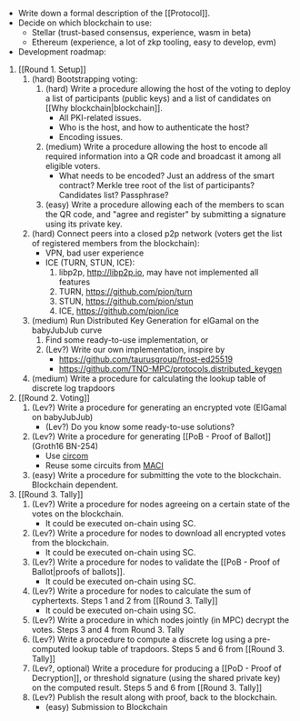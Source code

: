 - Write down a formal description of the [[Protocol]].
- Decide on which blockchain to use:
	- Stellar (trust-based consensus, experience, wasm in beta)
	- Ethereum (experience, a lot of zkp tooling, easy to develop, evm)
- Development roadmap:
1. [[Round 1. Setup]]
	1. (hard) Bootstrapping voting:
		1. (hard) Write a procedure allowing the host of the voting to deploy a list of participants (public keys) and a list of candidates on [[Why blockchain|blockchain]].
			  - All PKI-related issues.
			  - Who is the host, and how to authenticate the host? 
			  - Encoding issues.
		2. (medium) Write a procedure allowing the host to encode all required information into a QR code and broadcast it among all eligible voters. 
			  - What needs to be encoded? Just an address of the smart contract? Merkle tree root of the list of participants? Candidates list? Passphrase?
		3. (easy) Write a procedure allowing each of the members to scan the QR code, and "agree and register" by submitting a signature using its private key.  
	2. (hard) Connect peers into a closed p2p network (voters get the list of registered members from the blockchain):
		- VPN, bad user experience
		- ICE (TURN, STUN, ICE):
			1. libp2p, http://libp2p.io, may have not implemented all features
			2. TURN, https://github.com/pion/turn
			3. STUN, https://github.com/pion/stun
			4. ICE, https://github.com/pion/ice
	3. (medium) Run Distributed Key Generation for elGamal on the babyJubJub curve
		1. Find some ready-to-use implementation, or
		2. (Lev?) Write our own implementation, inspire by
			- https://github.com/taurusgroup/frost-ed25519
			- https://github.com/TNO-MPC/protocols.distributed_keygen
	4. (medium) Write a procedure for calculating the lookup table of discrete log trapdoors
2. [[Round 2. Voting]]
	1. (Lev?) Write a procedure for generating an encrypted vote (ElGamal on babyJubJub)
		- (Lev?) Do you know some ready-to-use solutions?
	2. (Lev?) Write a procedure for generating [[PoB - Proof of Ballot]] (Groth16 BN-254)
		- Use [circom](https://docs.circom.io)
		- Reuse some circuits from [MACI](https://github.com/privacy-scaling-explorations/maci/tree/master/circuits/circom)
	4. (easy) Write a procedure for submitting the vote to the blockchain. Blockchain dependent.
3. [[Round 3. Tally]]
	1. (Lev?) Write a procedure for nodes agreeing on a certain state of the votes on the blockchain.
		- It could be executed on-chain using SC.
	2. (Lev?) Write a procedure for nodes to download all encrypted votes from the blockchain.
		- It could be executed on-chain using SC.
	3. (Lev?) Write a procedure for nodes to validate the [[PoB - Proof of Ballot|proofs of ballots]].
		- It could be executed on-chain using SC.
	4. (Lev?) Write a procedure for nodes to calculate the sum of cyphertexts. Steps 1 and 2 from [[Round 3. Tally]]
		- It could be executed on-chain using SC.
	5. (Lev?) Write a procedure in which nodes jointly (in MPC) decrypt the votes. Steps 3 and 4 from Round 3. Tally
	6. (Lev?) Write a procedure to compute a discrete log using a pre-computed lookup table of trapdoors. Steps 5 and 6 from [[Round 3. Tally]]
	7. (Lev?, optional) Write a procedure for producing a [[PoD - Proof of Decryption]], or threshold signature (using the shared private key) on the computed result. Steps 5 and 6 from [[Round 3. Tally]]
	8. (Lev?) Publish the result along with proof, back to the blockchain.
		- (easy) Submission to Blockchain